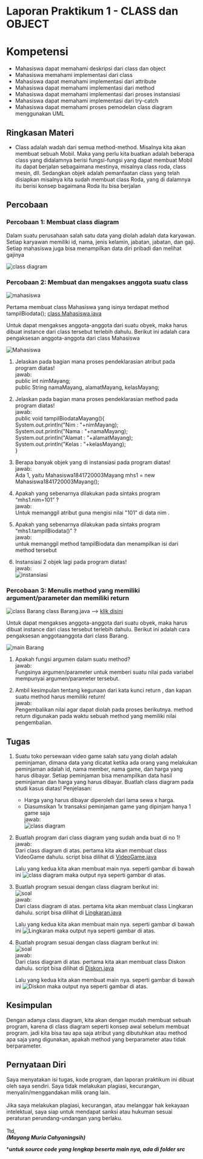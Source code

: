 # Laporan Praktikum 1 - CLASS dan OBJECT
# Kompetensi <br>
- Mahasiswa dapat memahami deskripsi dari class dan object
- Mahasiswa memahami implementasi dari class
- Mahasiswa dapat memahami implementasi dari attribute
- Mahasiswa dapat memahami implementasi dari method
- Mahasiswa dapat memahami implementasi dari proses instansiasi
- Mahasiswa dapat memahami implementasi dari try-catch
- Mahasiswa dapat memahami proses pemodelan class diagram menggunakan UML

## Ringkasan Materi
- Class adalah wadah dari semua method-method. Misalnya kita akan membuat sebuah Mobil. Maka yang perlu kita buatkan adalah beberapa class yang didalamnya berisi fungsi-fungsi yang dapat membuat Mobil itu dapat berjalan sebagaimana mestinya, misalnya class roda, class mesin, dll. Sedangkan objek adalah pemanfaatan class yang telah disiapkan misalnya kita sudah membuat class Roda, yang di dalamnya itu berisi konsep bagaimana Roda itu bisa berjalan

## <b>Percobaan</b><br>

### Percobaan 1: Membuat class diagram
Dalam suatu perusahaan salah satu data yang diolah adalah data karyawan. Setiap
karyawan memiliki id, nama, jenis kelamin, jabatan, jabatan, dan gaji. Setiap mahasiswa
juga bisa menampilkan data diri pribadi dan melihat gajinya

![class diagram](https://github.com/mayyngm/laporan-praktikum-pbo-2019/blob/master/docs/2_Class_dan_Object/img/img/karyawan.png)

### Percobaan 2: Membuat dan mengakses anggota suatu class

![mahasiswa](https://github.com/mayyngm/laporan-praktikum-pbo-2019/blob/master/docs/2_Class_dan_Object/img/img/mahasiswa.png)

Pertama membuat class Mahasiswa yang isinya terdapat method tampilBiodata(); [class Mahasiswa.java](https://github.com/mayyngm/laporan-praktikum-pbo-2019/blob/master/src/2_Class_dan_Object/Mahasiswa1841720003Mayang.java)

Untuk dapat mengakses anggota-anggota dari suatu obyek, maka harus dibuat instance
dari class tersebut terlebih dahulu. Berikut ini adalah cara pengaksesan anggota-anggota dari class Mahasiswa

![Mahasiswa](https://github.com/mayyngm/laporan-praktikum-pbo-2019/blob/master/docs/2_Class_dan_Object/img/img/mainMahasiswa.PNG)
1. Jelaskan pada bagian mana proses pendeklarasian atribut pada program diatas!<br>
    jawab:<br>
    public int nimMayang;<br>
    public String namaMayang, alamatMayang, kelasMayang;

2. Jelaskan pada bagian mana proses pendeklarasian method pada program diatas!<br>
    jawab:<br>
    public void tampilBiodataMayang(){<br>
        System.out.println("Nim     : "+nimMayang);<br>
        System.out.println("Nama    : "+namaMayang);<br>
        System.out.println("Alamat  : "+alamatMayang);<br>
        System.out.println("Kelas   : "+kelasMayang);<br>
    }

3. Berapa banyak objek yang di instansiasi pada program diatas!<br>
    jawab:<br>
    Ada 1, yaitu Mahasiswa1841720003Mayang mhs1 = new Mahasiswa1841720003Mayang();

4. Apakah yang sebenarnya dilakukan pada sintaks program “mhs1.nim=101” ?<br>
    jawab:<br>
    Untuk memanggil atribut guna mengisi nilai "101" di data nim .

5. Apakah yang sebenarnya dilakukan pada sintaks program “mhs1.tampilBiodata()” ?<br>
    jawab:<br>
    untuk memanggil method tampilBiodata dan menampilkan isi dari method tersebut

6.  Instansiasi 2 objek lagi pada program diatas!<br>
    jawab:<br>
    ![instansiasi](https://github.com/mayyngm/laporan-praktikum-pbo-2019/blob/master/docs/2_Class_dan_Object/img/img/instance.PNG)

### Percobaan 3: Menulis method yang memiliki argument/parameter dan memiliki return
![class Barang](https://github.com/mayyngm/laporan-praktikum-pbo-2019/blob/master/docs/2_Class_dan_Object/img/img/classBarang.PNG)
class Barang.java --> [klik disini](https://github.com/mayyngm/laporan-praktikum-pbo-2019/blob/master/src/2_Class_dan_Object/Barang1841720003Mayang.java)

Untuk dapat mengakses anggota-anggota dari suatu obyek, maka harus dibuat instance
dari class tersebut terlebih dahulu. Berikut ini adalah cara pengaksesan anggotaanggota dari class Barang.

![main Barang](https://github.com/mayyngm/laporan-praktikum-pbo-2019/blob/master/docs/2_Class_dan_Object/img/img/mainBarang.PNG)

1. Apakah fungsi argumen dalam suatu method?<br>
    jawab:<br>
    Fungsinya argumen/parameter untuk memberi suatu nilai pada variabel mempunyai argumen/parameter tersebut.

2. Ambil kesimpulan tentang kegunaan dari kata kunci return , dan kapan suatu method harus memiliki return!<br>
    jawab:<br>
    Pengembalikan nilai agar dapat diolah pada proses berikutnya. method return digunakan pada waktu sebuah method yang memiliki nilai pengembalian.

## <b>Tugas<br></b>
1. Suatu toko persewaan video game salah satu yang diolah adalah peminjaman, dimana
data yang dicatat ketika ada orang yang melakukan peminjaman adalah id, nama
member, nama game, dan harga yang harus dibayar. Setiap peminjaman bisa
menampilkan data hasil peminjaman dan harga yang harus dibayar. Buatlah class
diagram pada studi kasus diatas!
    Penjelasan:
    - Harga yang harus dibayar diperoleh dari lama sewa x harga.
    - Diasumsikan 1x transaksi peminjaman game yang dipinjam hanya 1 game saja<br>
    jawab:<br>
    ![class diagram](https://github.com/mayyngm/laporan-praktikum-pbo-2019/blob/master/docs/2_Class_dan_Object/img/img/videogame.jpg)
2. Buatlah program dari class diagram yang sudah anda buat di no 1!<br>
    jawab:<br>
    Dari class diagram di atas. pertama kita akan membuat class VideoGame dahulu. script bisa dilihat di [VideoGame.java](https://github.com/mayyngm/laporan-praktikum-pbo-2019/blob/master/src/2_Class_dan_Object/VideoGame1841720003Mayang.java)

    Lalu yang kedua kita akan membuat main nya. seperti gambar di bawah ini
    ![class diagram](https://github.com/mayyngm/laporan-praktikum-pbo-2019/blob/master/docs/2_Class_dan_Object/img/img/mainVideo.PNG)
    maka output nya seperti gambar di atas.
3. Buatlah program sesuai dengan class diagram berikut ini:<br>
    ![soal](https://github.com/mayyngm/laporan-praktikum-pbo-2019/blob/master/docs/2_Class_dan_Object/img/img/soal3.PNG)<br>
    jawab:<br>
    Dari class diagram di atas. pertama kita akan membuat class Lingkaran dahulu. script bisa dilihat di [Lingkaran.java](https://github.com/mayyngm/laporan-praktikum-pbo-2019/blob/master/src/2_Class_dan_Object/Lingkaran1841720003Mayang.java)

    Lalu yang kedua kita akan membuat main nya. seperti gambar di bawah ini
    ![Lingkaran](https://github.com/mayyngm/laporan-praktikum-pbo-2019/blob/master/docs/2_Class_dan_Object/img/img/mainLingkaran.PNG)
    maka output nya seperti gambar di atas.
4. Buatlah program sesuai dengan class diagram berikut ini:<br>
    ![soal](https://github.com/mayyngm/laporan-praktikum-pbo-2019/blob/master/docs/2_Class_dan_Object/img/img/soal4.PNG)<br>
    jawab:<br>
    Dari class diagram di atas. pertama kita akan membuat class Diskon dahulu. script bisa dilihat di [Diskon.java](https://github.com/mayyngm/laporan-praktikum-pbo-2019/blob/master/src/2_Class_dan_Object/Diskon1841720003Mayang.java)

    Lalu yang kedua kita akan membuat main nya. seperti gambar di bawah ini
    ![Diskon](https://github.com/mayyngm/laporan-praktikum-pbo-2019/blob/master/docs/2_Class_dan_Object/img/img/mainDiscount.PNG)
    maka output nya seperti gambar di atas.

## <b>Kesimpulan</b>
Dengan adanya class diagram, kita akan dengan mudah membuat sebuah program, karena di class diagram seperti konsep awal sebelum membuat program. jadi kita bisa tau apa saja atribut yang dibutuhkan atau method apa saja yang digunakan, apakah method yang berparameter atau tidak berparameter.

## <b>Pernyataan Diri</b>
Saya menyatakan isi tugas, kode program, dan laporan praktikum ini dibuat oleh saya sendiri. Saya tidak melakukan plagiasi, kecurangan, menyalin/menggandakan milik orang lain.<br><br>
Jika saya melakukan plagiasi, kecurangan, atau melanggar hak kekayaan intelektual, saya siap untuk mendapat sanksi atau hukuman sesuai peraturan perundang-undangan yang berlaku.
<br><br>
Ttd,
<br>
***(Mayang Muria Cahyaningsih)***

****untuk source code yang lengkap beserta main nya, ada di folder src***
